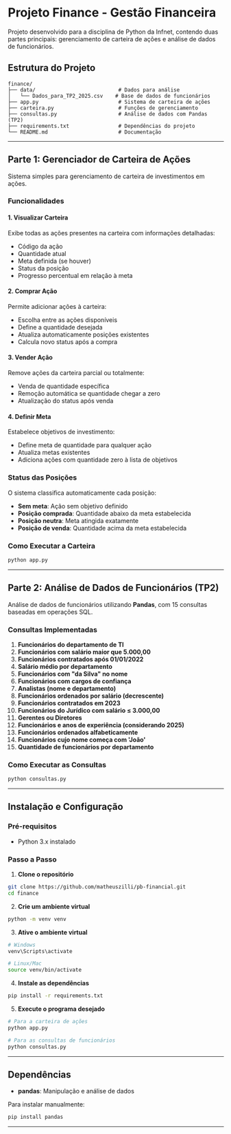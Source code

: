 # Projeto Finance - Gestão Financeira

Projeto desenvolvido para a disciplina de Python da Infnet, contendo duas partes principais: gerenciamento de carteira de ações e análise de dados de funcionários.

## Estrutura do Projeto

```
finance/
├── data/                           # Dados para análise
│   └── Dados_para_TP2_2025.csv    # Base de dados de funcionários
├── app.py                          # Sistema de carteira de ações
├── carteira.py                     # Funções de gerenciamento
├── consultas.py                    # Análise de dados com Pandas (TP2)
├── requirements.txt                # Dependências do projeto
└── README.md                       # Documentação
```

---

## Parte 1: Gerenciador de Carteira de Ações

Sistema simples para gerenciamento de carteira de investimentos em ações.

### Funcionalidades

#### 1. Visualizar Carteira
Exibe todas as ações presentes na carteira com informações detalhadas:
- Código da ação
- Quantidade atual
- Meta definida (se houver)
- Status da posição
- Progresso percentual em relação à meta

#### 2. Comprar Ação
Permite adicionar ações à carteira:
- Escolha entre as ações disponíveis
- Define a quantidade desejada
- Atualiza automaticamente posições existentes
- Calcula novo status após a compra

#### 3. Vender Ação
Remove ações da carteira parcial ou totalmente:
- Venda de quantidade específica
- Remoção automática se quantidade chegar a zero
- Atualização do status após venda

#### 4. Definir Meta
Estabelece objetivos de investimento:
- Define meta de quantidade para qualquer ação
- Atualiza metas existentes
- Adiciona ações com quantidade zero à lista de objetivos

### Status das Posições

O sistema classifica automaticamente cada posição:
- **Sem meta**: Ação sem objetivo definido
- **Posição comprada**: Quantidade abaixo da meta estabelecida
- **Posição neutra**: Meta atingida exatamente
- **Posição de venda**: Quantidade acima da meta estabelecida

### Como Executar a Carteira

```bash
python app.py
```

---

##  Parte 2: Análise de Dados de Funcionários (TP2)

Análise de dados de funcionários utilizando **Pandas**, com 15 consultas baseadas em operações SQL.

### Consultas Implementadas

1. **Funcionários do departamento de TI**
2. **Funcionários com salário maior que 5.000,00**
3. **Funcionários contratados após 01/01/2022**
4. **Salário médio por departamento**
5. **Funcionários com "da Silva" no nome**
6. **Funcionários com cargos de confiança**
7. **Analistas (nome e departamento)**
8. **Funcionários ordenados por salário (decrescente)**
9. **Funcionários contratados em 2023**
10. **Funcionários do Jurídico com salário ≤ 3.000,00**
11. **Gerentes ou Diretores**
12. **Funcionários e anos de experiência (considerando 2025)**
13. **Funcionários ordenados alfabeticamente**
14. **Funcionários cujo nome começa com 'João'**
15. **Quantidade de funcionários por departamento**

### Como Executar as Consultas

```bash
python consultas.py
```

---

##  Instalação e Configuração

### Pré-requisitos

- Python 3.x instalado

### Passo a Passo

1. **Clone o repositório**
```bash
git clone https://github.com/matheuszilli/pb-financial.git
cd finance
```

2. **Crie um ambiente virtual**
```bash
python -m venv venv
```

3. **Ative o ambiente virtual**
```bash
# Windows
venv\Scripts\activate

# Linux/Mac
source venv/bin/activate
```

4. **Instale as dependências**
```bash
pip install -r requirements.txt
```

5. **Execute o programa desejado**
```bash
# Para a carteira de ações
python app.py

# Para as consultas de funcionários
python consultas.py
```

---

##  Dependências

- **pandas**: Manipulação e análise de dados

Para instalar manualmente:
```bash
pip install pandas
```

---